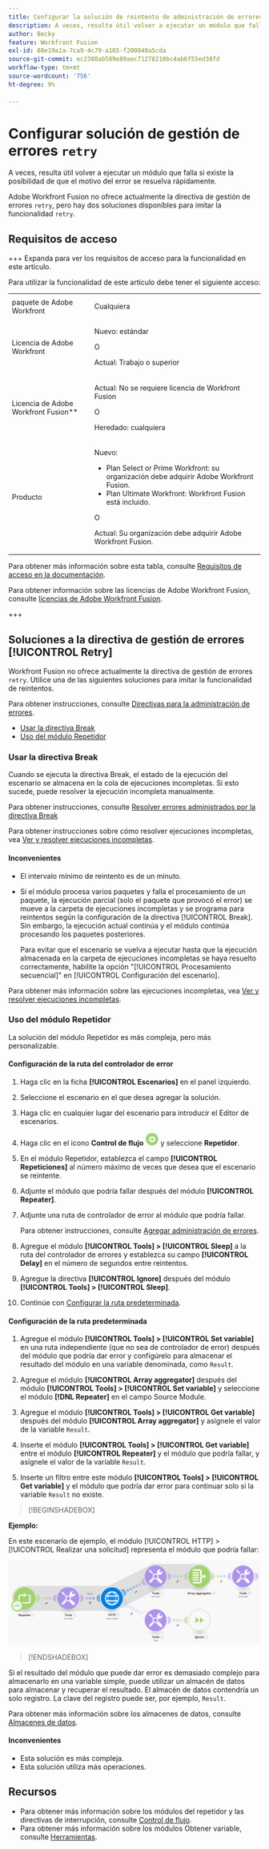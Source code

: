 ```yaml
---
title: Configurar la solución de reintento de administración de errores
description: A veces, resulta útil volver a ejecutar un módulo que falla si existe la posibilidad de que el motivo del error se resuelva rápidamente.
author: Becky
feature: Workfront Fusion
exl-id: 08e19a1a-7ca9-4c79-a165-f200048a5cda
source-git-commit: ec2388ab509e89aec71278210bc4ab6f55ed38fd
workflow-type: tm+mt
source-wordcount: '756'
ht-degree: 9%

---
```


# Configurar solución de gestión de errores `retry`

A veces, resulta útil volver a ejecutar un módulo que falla si existe la posibilidad de que el motivo del error se resuelva rápidamente.

Adobe Workfront Fusion no ofrece actualmente la directiva de gestión de errores `retry`, pero hay dos soluciones disponibles para imitar la funcionalidad `retry`.

## Requisitos de acceso

+++ Expanda para ver los requisitos de acceso para la funcionalidad en este artículo.

Para utilizar la funcionalidad de este artículo debe tener el siguiente acceso:

<table style="table-layout:auto">
 <col> 
 <col> 
 <tbody> 
  <tr> 
   <td role="rowheader">paquete de Adobe Workfront 
   <td> <p>Cualquiera</p> </td> 
  </tr> 
  <tr data-mc-conditions=""> 
   <td role="rowheader">Licencia de Adobe Workfront</td> 
   <td> <p>Nuevo: estándar</p><p>O</p><p>Actual: Trabajo o superior</p> </td> 
  </tr> 
  <tr> 
   <td role="rowheader">Licencia de Adobe Workfront Fusion**</td> 
   <td>
   <p>Actual: No se requiere licencia de Workfront Fusion</p>
   <p>O</p>
   <p>Heredado: cualquiera </p>
   </td> 
  </tr> 
  <tr> 
   <td role="rowheader">Producto</td> 
   <td>
   <p>Nuevo:</p> <ul><li>Plan Select or Prime Workfront: su organización debe adquirir Adobe Workfront Fusion.</li><li>Plan Ultimate Workfront: Workfront Fusion está incluido.</li></ul>
   <p>O</p>
   <p>Actual: Su organización debe adquirir Adobe Workfront Fusion.</p>
   </td> 
  </tr>
 </tbody> 
</table>

Para obtener más información sobre esta tabla, consulte [Requisitos de acceso en la documentación](/help/workfront-fusion/references/licenses-and-roles/access-level-requirements-in-documentation.md).

Para obtener información sobre las licencias de Adobe Workfront Fusion, consulte [licencias de Adobe Workfront Fusion](/help/workfront-fusion/set-up-and-manage-workfront-fusion/licensing-operations-overview/license-automation-vs-integration.md).

+++

## Soluciones a la directiva de gestión de errores [!UICONTROL Retry]

Workfront Fusion no ofrece actualmente la directiva de gestión de errores `retry`. Utilice una de las siguientes soluciones para imitar la funcionalidad de reintentos.

Para obtener instrucciones, consulte [Directivas para la administración de errores](/help/workfront-fusion/references/errors/directives-for-error-handling.md).

* [Usar la directiva Break](#use-the-break-directive)
* [Uso del módulo Repetidor](#use-the-repeater-module)

### Usar la directiva Break

Cuando se ejecuta la directiva Break, el estado de la ejecución del escenario se almacena en la cola de ejecuciones incompletas. Si esto sucede, puede resolver la ejecución incompleta manualmente.

Para obtener instrucciones, consulte [Resolver errores administrados por la directiva Break](/help/workfront-fusion/create-scenarios/config-error-handling/resolve-error-from-break-directive.md)

Para obtener instrucciones sobre cómo resolver ejecuciones incompletas, vea [Ver y resolver ejecuciones incompletas](/help/workfront-fusion/manage-scenarios/view-and-resolve-incomplete-executions.md).

#### Inconvenientes

* El intervalo mínimo de reintento es de un minuto.
* Si el módulo procesa varios paquetes y falla el procesamiento de un paquete, la ejecución parcial (solo el paquete que provocó el error) se mueve a la carpeta de ejecuciones incompletas y se programa para reintentos según la configuración de la directiva [!UICONTROL Break]. Sin embargo, la ejecución actual continúa y el módulo continúa procesando los paquetes posteriores.

  Para evitar que el escenario se vuelva a ejecutar hasta que la ejecución almacenada en la carpeta de ejecuciones incompletas se haya resuelto correctamente, habilite la opción &quot;[!UICONTROL Procesamiento secuencial]&quot; en [!UICONTROL Configuración del escenario].

Para obtener más información sobre las ejecuciones incompletas, vea [Ver y resolver ejecuciones incompletas](/help/workfront-fusion/manage-scenarios/view-and-resolve-incomplete-executions.md).

### Uso del módulo Repetidor

La solución del módulo Repetidor es más compleja, pero más personalizable.

#### Configuración de la ruta del controlador de error

1. Haga clic en la ficha **[!UICONTROL Escenarios]** en el panel izquierdo.
1. Seleccione el escenario en el que desea agregar la solución.
1. Haga clic en cualquier lugar del escenario para introducir el Editor de escenarios.
1. Haga clic en el icono **Control de flujo** ![Control de flujo](assets/flow-control-icon.png) y seleccione **Repetidor**.
1. En el módulo Repetidor, establezca el campo **[!UICONTROL Repeticiones]** al número máximo de veces que desea que el escenario se reintente.
1. Adjunte el módulo que podría fallar después del módulo **[!UICONTROL Repeater]**.
1. Adjunte una ruta de controlador de error al módulo que podría fallar.

   Para obtener instrucciones, consulte [Agregar administración de errores](/help/workfront-fusion/create-scenarios/config-error-handling/error-handling.md).
1. Agregue el módulo **[!UICONTROL Tools] > [!UICONTROL Sleep]** a la ruta del controlador de errores y establezca su campo **[!UICONTROL Delay]** en el número de segundos entre reintentos.

1. Agregue la directiva **[!UICONTROL Ignore]** después del módulo **[!UICONTROL Tools] > [!UICONTROL Sleep]**.
1. Continúe con [Configurar la ruta predeterminada](#configure-the-default-route).

#### Configuración de la ruta predeterminada

1. Agregue el módulo **[!UICONTROL Tools] > [!UICONTROL Set variable]** en una ruta independiente (que no sea de controlador de error) después del módulo que podría dar error y configúrelo para almacenar el resultado del módulo en una variable denominada, como `Result`.

1. Agregue el módulo **[!UICONTROL Array aggregator]** después del módulo **[!UICONTROL Tools] > [!UICONTROL Set variable]** y seleccione el módulo **[!DNL Repeater]** en el campo Source Module.

1. Agregue el módulo **[!UICONTROL Tools] > [!UICONTROL Get variable]** después del módulo **[!UICONTROL Array aggregator]** y asígnele el valor de la variable `Result`.

1. Inserte el módulo **[!UICONTROL Tools] > [!UICONTROL Get variable]** entre el módulo **[!UICONTROL Repeater]** y el módulo que podría fallar, y asígnele el valor de la variable `Result`.

1. Inserte un filtro entre este módulo **[!UICONTROL Tools] > [!UICONTROL Get variable]** y el módulo que podría dar error para continuar solo si la variable `Result` no existe.

>[!BEGINSHADEBOX]

**Ejemplo:**

En este escenario de ejemplo, el módulo [!UICONTROL HTTP] > [!UICONTROL Realizar una solicitud] representa el módulo que podría fallar:

![HTTP realiza una solicitud](assets/http-make-request.png)

>[!ENDSHADEBOX]

Si el resultado del módulo que puede dar error es demasiado complejo para almacenarlo en una variable simple, puede utilizar un almacén de datos para almacenar y recuperar el resultado. El almacén de datos contendría un solo registro. La clave del registro puede ser, por ejemplo, `Result`.

Para obtener más información sobre los almacenes de datos, consulte [Almacenes de datos](/help/workfront-fusion/create-scenarios/map-data/data-stores.md).

#### Inconvenientes

* Esta solución es más compleja.
* Esta solución utiliza más operaciones.

## Recursos

* Para obtener más información sobre los módulos del repetidor y las directivas de interrupción, consulte [Control de flujo](/help/workfront-fusion/references/apps-and-modules/tools-and-transformers/flow-control.md).
* Para obtener más información sobre los módulos Obtener variable, consulte [Herramientas](/help/workfront-fusion/references/apps-and-modules/tools-and-transformers/tools-modules.md).
